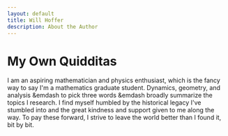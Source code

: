 ```yaml
---
layout: default
title: Will Hoffer
description: About the Author
---
```


# My Own Quidditas
I am an aspiring mathematician and physics enthusiast, which is the fancy way to say I'm a mathematics graduate student. Dynamics, geometry, and analysis &emdash to pick three words &emdash broadly summarize the topics I research. I find myself humbled by the historical legacy I've stumbled into and the great kindness and support given to me along the way. To pay these forward, I strive to leave the world better than I found it, bit by bit.
